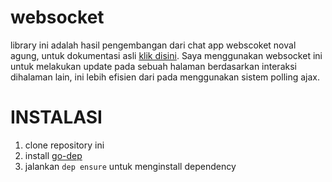 # websocket
library ini adalah hasil pengembangan dari chat app webscoket noval agung, untuk dokumentasi asli  [klik disini](https://dasarpemrogramangolang.novalagung.com/C-28-golang-web-socket.html). Saya menggunakan websocket ini untuk melakukan update pada 
sebuah halaman berdasarkan interaksi dihalaman lain, ini lebih efisien dari pada menggunakan sistem polling ajax.

# INSTALASI
1. clone repository ini
2. install [go-dep](https://github.com/golang/dep)
3. jalankan `dep ensure` untuk menginstall dependency

